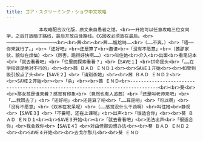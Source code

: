 ```yaml
---
title: ゴア・スクリーミング・ショウ中文攻略
---
```


                本攻略配合汉化版，原文来自愚者之馆。<br>一开始可以任意攻略三位女同学，之后开放暗子路线，最后开放由佳路线。CG回收必须放在最后。<br>——————————————————<br><br>茜<br><br>茜……尴尬呐……<br>（……不爽。）<br>「唔——你来就行了。」<br>「还好吧」<br>还是算了<br>邀请<br>「没有不愿意」<br>（茜那家伙，貌似在烦恼）<br>（厉害，跑得好快啊……）<br>叫住她<br>介入<br>出面<br>看笔记本<br>「就去看看吧」<br>「往里面探索看看？」<br>【SAVE１】<br>拼命摇头<br>「……在学校做是绝对不行的」<br><br>茜 ＢＡＤ ＥＮＤ１<br><br>SAVE１开始<br><br>如受到吸引般点了头<br>【SAVE２】<br>「请别杀她」<br><br>茜 ＢＡＤ ＥＮＤ２<br><br>SAVE２开始<br><br>「杀」<br><br>茜 ＥＮＤ<br>--------------------------------------------------------------------------------<br><br>葵<br><br>那女孩是谁来着？感觉有印象<br>（竟然也有人追茜）<br>「还是叫老师来吧」<br>「……我回去了」<br>「还好吧」<br>还是算了吧<br>「……算是吧」<br>「可以啊」<br>「没有不愿意」<br>（双木在发呆呢）<br>（……感觉没什么干劲啊）<br>叫住她<br>静观<br>【SAVE３】<br>「不要吧，还在上课呢」<br>出声<br>「很适合你」<br><br>葵 ＢＡＤ ＥＮＤ１<br><br>SAVE３开始<br><br>「就去看看吧」<br>无法出声<br>「很适合你」<br>我会救你<br>【SAVE４】<br>对由佳那边想办法<br><br>葵 ＢＡＤ ＥＮＤ２<br><br>SAVE４开始<br><br>去戈尔那儿<br><br>葵 ＥＮＤ
              
